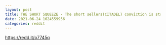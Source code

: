 ```yaml
--- 
layout: post 
title: THE SHORT SQUEEZE - The short sellers(CITADEL) conviction is strong, even though they’ve already lost. It’s only a matter of time before they have no other option than to forfeit. 
date: 2021-06-24 1624559956 
categories: reddit 
--- 
```

https://redd.it/o7745q